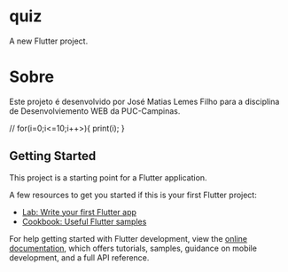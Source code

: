 # quiz

A new Flutter project.

# Sobre

Este projeto é desenvolvido por José Matias Lemes Filho para a disciplina de Desenvolviemento WEB da PUC-Campinas.

//
for(i=0;i<=10;i++>){
    print(i);
}

## Getting Started

This project is a starting point for a Flutter application.

A few resources to get you started if this is your first Flutter project:

- [Lab: Write your first Flutter app](https://docs.flutter.dev/get-started/codelab)
- [Cookbook: Useful Flutter samples](https://docs.flutter.dev/cookbook)

For help getting started with Flutter development, view the
[online documentation](https://docs.flutter.dev/), which offers tutorials,
samples, guidance on mobile development, and a full API reference.

